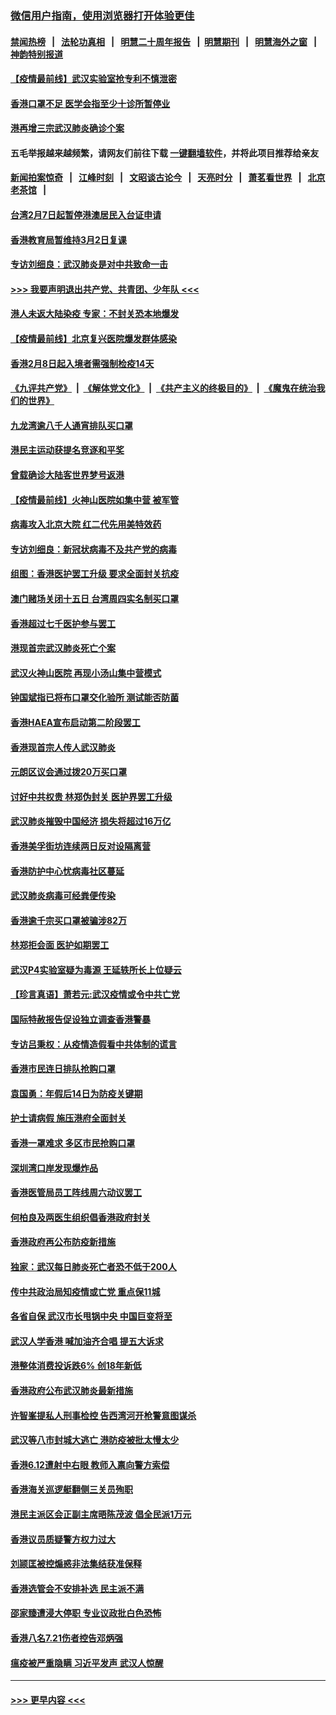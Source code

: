 ### [微信用户指南，使用浏览器打开体验更佳](https://github.com/gfw-breaker/banned-news1/blob/master/indexes/wechat-guide.md?t=0)
#### [禁闻热榜](热点新闻.md?t=0)  &nbsp;&nbsp;|&nbsp;&nbsp; [法轮功真相](https://github.com/gfw-breaker/truth/blob/master/README.md?t=0) &nbsp;&nbsp;|&nbsp;&nbsp; [明慧二十周年报告](https://github.com/gfw-breaker/mh-reports/blob/master/README.md?t=0) &nbsp;&nbsp;|&nbsp;&nbsp;[明慧期刊](https://github.com/gfw-breaker/mh-qikan) &nbsp;&nbsp;|&nbsp;&nbsp; [明慧海外之窗](https://github.com/gfw-breaker/mh-news/blob/master/README.md?t=0) &nbsp;&nbsp;|&nbsp;&nbsp; [神韵特别报道](https://github.com/gfw-breaker/mh-news/blob/master/shenyun.md?t=0)
#### [【疫情最前线】武汉实验室抢专利不慎泄密](../pages/nsc415/n11850310.md?t=02071222) 
#### [香港口罩不足 医学会指至少十诊所暂停业](../pages/nsc415/n11850301.md?t=02071222) 
#### [港再增三宗武汉肺炎确诊个案](../pages/nsc415/n11850328.md?t=02071222) 
#### 五毛举报越来越频繁，请网友们前往下载 [一键翻墙软件](https://github.com/gfw-breaker/ssr-accounts)，并将此项目推荐给亲友
#### [新闻拍案惊奇](https://github.com/gfw-breaker/banned-news1/blob/master/pages/link4.md) &nbsp;&nbsp;|&nbsp;&nbsp; [江峰时刻](https://github.com/gfw-breaker/banned-news1/blob/master/pages/link4.md) &nbsp;&nbsp;|&nbsp;&nbsp; [文昭谈古论今](https://github.com/gfw-breaker/banned-news1/blob/master/pages/link4.md) &nbsp;&nbsp;|&nbsp;&nbsp; [天亮时分](https://github.com/gfw-breaker/banned-news1/blob/master/pages/link4.md) &nbsp;&nbsp;|&nbsp;&nbsp; [萧茗看世界](https://github.com/gfw-breaker/banned-news1/blob/master/pages/link4.md) &nbsp;&nbsp;|&nbsp;&nbsp; [北京老茶馆](https://github.com/gfw-breaker/banned-news1/blob/master/pages/link4.md) &nbsp;&nbsp;|&nbsp;&nbsp; 
#### [台湾2月7日起暂停港澳居民入台证申请](../pages/nsc415/n11850304.md?t=02071222) 
#### [香港教育局暂维持3月2日复课](../pages/nsc415/n11850260.md?t=02071222) 
#### [专访刘细良：武汉肺炎是对中共致命一击](../pages/nsc415/n11849934.md?t=02071222) 
#### [>>> 我要声明退出共产党、共青团、少年队 <<<](https://github.com/begood0513/goodnews/blob/master/quit/letter.md) 
#### [港人未返大陆染疫 专家：不封关恐本地爆发](../pages/nsc415/n11848021.md?t=02071222) 
#### [【疫情最前线】北京复兴医院爆发群体感染](../pages/nsc415/n11847626.md?t=02071222) 
#### [香港2月8日起入境者需强制检疫14天](../pages/nsc415/n11847658.md?t=02071222) 
#### [《九评共产党》](https://github.com/begood0513/9ping.md/blob/master/README.md) &nbsp;|&nbsp; [《解体党文化》](../../../../jtdwh.md/blob/master/README.md)  &nbsp;|&nbsp; [《共产主义的终极目的》](../../../../gczydzjmd.md/blob/master/README.md) &nbsp;|&nbsp; [《魔鬼在统治我们的世界》](../../../../mgztzwmdsj.md/blob/master/README.md) 
#### [九龙湾逾八千人通宵排队买口罩](../pages/nsc415/n11847647.md?t=02071222) 
#### [港民主运动获提名竞逐和平奖](../pages/nsc415/n11847633.md?t=02071222) 
#### [曾载确诊大陆客世界梦号返港](../pages/nsc415/n11847608.md?t=02071222) 
#### [【疫情最前线】火神山医院如集中营 被军管](../pages/nsc415/n11847524.md?t=02071222) 
#### [病毒攻入北京大院 红二代先用美特效药](../pages/nsc415/n11847427.md?t=02071222) 
#### [专访刘细良：新冠状病毒不及共产党的病毒](../pages/nsc415/n11847164.md?t=02071222) 
#### [组图：香港医护罢工升级 要求全面封关抗疫](../pages/nsc415/n11844107.md?t=02071222) 
#### [澳门赌场关闭十五日 台湾周四实名制买口罩](../pages/nsc415/n11845083.md?t=02071222) 
#### [香港超过七千医护参与罢工](../pages/nsc415/n11845051.md?t=02071222) 
#### [港现首宗武汉肺炎死亡个案](../pages/nsc415/n11844998.md?t=02071222) 
#### [武汉火神山医院 再现小汤山集中营模式](../pages/nsc415/n11844763.md?t=02071222) 
#### [钟国斌指已将布口罩交化验所 测试能否防菌](../pages/nsc415/n11842783.md?t=02071222) 
#### [香港HAEA宣布启动第二阶段罢工](../pages/nsc415/n11842723.md?t=02071222) 
#### [香港现首宗人传人武汉肺炎](../pages/nsc415/n11842766.md?t=02071222) 
#### [元朗区议会通过拨20万买口罩](../pages/nsc415/n11842754.md?t=02071222) 
#### [讨好中共权贵 林郑伪封关 医护界罢工升级](../pages/nsc415/n11842359.md?t=02071222) 
#### [武汉肺炎摧毁中国经济 损失将超过16万亿](../pages/nsc415/n11839723.md?t=02071222) 
#### [香港美孚街坊连续两日反对设隔离营](../pages/nsc415/n11839962.md?t=02071222) 
#### [香港防护中心忧病毒社区蔓延](../pages/nsc415/n11839933.md?t=02071222) 
#### [武汉肺炎病毒可经粪便传染](../pages/nsc415/n11839939.md?t=02071222) 
#### [香港逾千宗买口罩被骗涉82万](../pages/nsc415/n11839914.md?t=02071222) 
#### [林郑拒会面 医护如期罢工](../pages/nsc415/n11839892.md?t=02071222) 
#### [武汉P4实验室疑为毒源 王延轶所长上位疑云](../pages/nsc415/n11835543.md?t=02071222) 
#### [【珍言真语】萧若元:武汉疫情或令中共亡党](../pages/nsc415/n11829394.md?t=02071222) 
#### [国际特赦报告促设独立调查香港警暴](../pages/nsc415/n11833845.md?t=02071222) 
#### [专访吕秉权：从疫情造假看中共体制的谎言](../pages/nsc415/n11833813.md?t=02071222) 
#### [香港市民连日排队抢购口罩](../pages/nsc415/n11833794.md?t=02071222) 
#### [袁国勇：年假后14日为防疫关键期](../pages/nsc415/n11831088.md?t=02071222) 
#### [护士请病假 施压港府全面封关](../pages/nsc415/n11831030.md?t=02071222) 
#### [香港一罩难求 多区市民抢购口罩](../pages/nsc415/n11831002.md?t=02071222) 
#### [深圳湾口岸发现爆炸品](../pages/nsc415/n11828802.md?t=02071222) 
#### [香港医管局员工阵线周六动议罢工](../pages/nsc415/n11828762.md?t=02071222) 
#### [何柏良及两医生组织倡香港政府封关](../pages/nsc415/n11828749.md?t=02071222) 
#### [香港政府再公布防疫新措施](../pages/nsc415/n11828716.md?t=02071222) 
#### [独家：武汉每日肺炎死亡者恐不低于200人](../pages/nsc415/n11828240.md?t=02071222) 
#### [传中共政治局知疫情或亡党 重点保11城](../pages/nsc415/n11828145.md?t=02071222) 
#### [各省自保 武汉市长甩锅中央 中国巨变将至](../pages/nsc415/n11828021.md?t=02071222) 
#### [武汉人学香港 喊加油齐合唱 提五大诉求](../pages/nsc415/n11827046.md?t=02071222) 
#### [港整体消费投诉跌6% 创18年新低](../pages/nsc415/n11817280.md?t=02071222) 
#### [香港政府公布武汉肺炎最新措施](../pages/nsc415/n11817152.md?t=02071222) 
#### [许智峯提私人刑事检控 告西湾河开枪警意图谋杀](../pages/nsc415/n11817132.md?t=02071222) 
#### [武汉等八市封城大逃亡 港防疫被批太慢太少](../pages/nsc415/n11817058.md?t=02071222) 
#### [香港6.12遭射中右眼 教师入禀向警方索偿](../pages/nsc415/n11814678.md?t=02071222) 
#### [香港海关巡逻艇翻侧三关员殉职](../pages/nsc415/n11814604.md?t=02071222) 
#### [港民主派区会正副主席晤陈茂波 倡全民派1万元](../pages/nsc415/n11814582.md?t=02071222) 
#### [香港议员质疑警方权力过大](../pages/nsc415/n11814560.md?t=02071222) 
#### [刘颕匡被控煽惑非法集结获准保释](../pages/nsc415/n11811727.md?t=02071222) 
#### [香港选管会不安排补选 民主派不满](../pages/nsc415/n11811691.md?t=02071222) 
#### [邵家臻遭浸大停职 专业议政批白色恐怖](../pages/nsc415/n11811670.md?t=02071222) 
#### [香港八名7.21伤者控告邓炳强](../pages/nsc415/n11811623.md?t=02071222) 
#### [瘟疫被严重隐瞒 习近平发声 武汉人惊醒](../pages/nsc415/n11811186.md?t=02071222) 

----
#### [ >>> 更早内容 <<< ](../indexes/nsc415-earlier.md)
